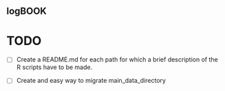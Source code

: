 logBOOK 
---



# TODO


* [ ] Create a README.md for each path for which a brief description
   of the R scripts have to be made.
* [ ] Create and easy way to migrate main_data_directory


